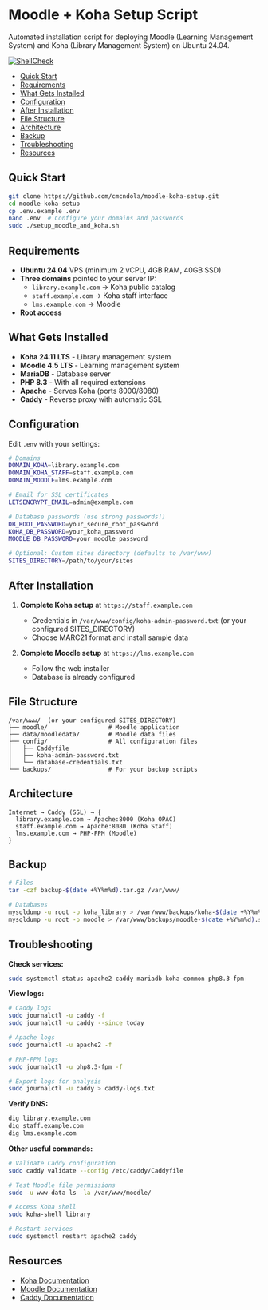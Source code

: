 # Moodle + Koha Setup Script

Automated installation script for deploying Moodle (Learning Management System) and Koha (Library Management System) on Ubuntu 24.04.

[![ShellCheck](https://github.com/cmcndola/moodle-koha-setup/actions/workflows/main.yml/badge.svg)](https://github.com/cmcndola/moodle-koha-setup/actions/workflows/main.yml)

<!-- START doctoc generated TOC please keep comment here to allow auto update -->
<!-- DON'T EDIT THIS SECTION, INSTEAD RE-RUN doctoc TO UPDATE -->

- [Quick Start](#quick-start)
- [Requirements](#requirements)
- [What Gets Installed](#what-gets-installed)
- [Configuration](#configuration)
- [After Installation](#after-installation)
- [File Structure](#file-structure)
- [Architecture](#architecture)
- [Backup](#backup)
- [Troubleshooting](#troubleshooting)
- [Resources](#resources)

<!-- END doctoc generated TOC please keep comment here to allow auto update -->

## Quick Start

```bash
git clone https://github.com/cmcndola/moodle-koha-setup.git
cd moodle-koha-setup
cp .env.example .env
nano .env  # Configure your domains and passwords
sudo ./setup_moodle_and_koha.sh
```

## Requirements

- **Ubuntu 24.04** VPS (minimum 2 vCPU, 4GB RAM, 40GB SSD)
- **Three domains** pointed to your server IP:
  - `library.example.com` → Koha public catalog
  - `staff.example.com` → Koha staff interface
  - `lms.example.com` → Moodle
- **Root access**

## What Gets Installed

- **Koha 24.11 LTS** - Library management system
- **Moodle 4.5 LTS** - Learning management system
- **MariaDB** - Database server
- **PHP 8.3** - With all required extensions
- **Apache** - Serves Koha (ports 8000/8080)
- **Caddy** - Reverse proxy with automatic SSL

## Configuration

Edit `.env` with your settings:

```bash
# Domains
DOMAIN_KOHA=library.example.com
DOMAIN_KOHA_STAFF=staff.example.com
DOMAIN_MOODLE=lms.example.com

# Email for SSL certificates
LETSENCRYPT_EMAIL=admin@example.com

# Database passwords (use strong passwords!)
DB_ROOT_PASSWORD=your_secure_root_password
KOHA_DB_PASSWORD=your_koha_password
MOODLE_DB_PASSWORD=your_moodle_password

# Optional: Custom sites directory (defaults to /var/www)
SITES_DIRECTORY=/path/to/your/sites
```

## After Installation

1. **Complete Koha setup** at `https://staff.example.com`

   - Credentials in `/var/www/config/koha-admin-password.txt` (or your configured SITES_DIRECTORY)
   - Choose MARC21 format and install sample data

2. **Complete Moodle setup** at `https://lms.example.com`
   - Follow the web installer
   - Database is already configured

## File Structure

```
/var/www/  (or your configured SITES_DIRECTORY)
├── moodle/                 # Moodle application
├── data/moodledata/        # Moodle data files
├── config/                 # All configuration files
│   ├── Caddyfile
│   ├── koha-admin-password.txt
│   └── database-credentials.txt
└── backups/                # For your backup scripts
```

## Architecture

```
Internet → Caddy (SSL) → {
  library.example.com → Apache:8000 (Koha OPAC)
  staff.example.com → Apache:8080 (Koha Staff)
  lms.example.com → PHP-FPM (Moodle)
}
```

## Backup

```bash
# Files
tar -czf backup-$(date +%Y%m%d).tar.gz /var/www/

# Databases
mysqldump -u root -p koha_library > /var/www/backups/koha-$(date +%Y%m%d).sql
mysqldump -u root -p moodle > /var/www/backups/moodle-$(date +%Y%m%d).sql
```

## Troubleshooting

**Check services:**

```bash
sudo systemctl status apache2 caddy mariadb koha-common php8.3-fpm
```

**View logs:**

```bash
# Caddy logs
sudo journalctl -u caddy -f
sudo journalctl -u caddy --since today

# Apache logs
sudo journalctl -u apache2 -f

# PHP-FPM logs
sudo journalctl -u php8.3-fpm -f

# Export logs for analysis
sudo journalctl -u caddy > caddy-logs.txt
```

**Verify DNS:**

```bash
dig library.example.com
dig staff.example.com
dig lms.example.com
```

**Other useful commands:**

```bash
# Validate Caddy configuration
sudo caddy validate --config /etc/caddy/Caddyfile

# Test Moodle file permissions
sudo -u www-data ls -la /var/www/moodle/

# Access Koha shell
sudo koha-shell library

# Restart services
sudo systemctl restart apache2 caddy
```

## Resources

- [Koha Documentation](https://koha-community.org/documentation/)
- [Moodle Documentation](https://docs.moodle.org/)
- [Caddy Documentation](https://caddyserver.com/docs/)

